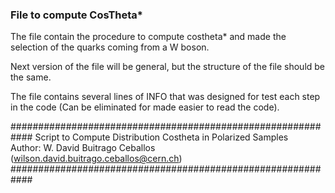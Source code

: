 ### File to compute CosTheta*

The file contain the procedure to compute costheta* and made the selection of the quarks coming from a W boson. 

Next version of the file will be general, but the structure of the file should be the same. 

The file contains several lines of INFO that was designed for test each step in the code (Can be eliminated for made easier to read the code).

############################################################ 
Script to Compute Distribution Costheta in Polarized Samples            
Author: W. David Buitrago Ceballos (wilson.david.buitrago.ceballos@cern.ch)  
############################################################
